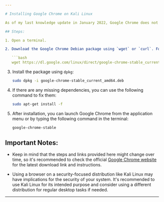 ```yaml
---

# Installing Google Chrome on Kali Linux

As of my last knowledge update in January 2022, Google Chrome does not provide a direct package for Kali Linux. However, you can still install it on Kali Linux using the Debian package since Kali is based on Debian.

## Steps:

1. Open a terminal.

2. Download the Google Chrome Debian package using `wget` or `curl`. For example:

   ```bash
   wget https://dl.google.com/linux/direct/google-chrome-stable_current_amd64.deb
   ```

3. Install the package using `dpkg`:

   ```bash
   sudo dpkg -i google-chrome-stable_current_amd64.deb
   ```

4. If there are any missing dependencies, you can use the following command to fix them:

   ```bash
   sudo apt-get install -f
   ```

5. After installation, you can launch Google Chrome from the application menu or by typing the following command in the terminal:

   ```bash
   google-chrome-stable
   ```

## Important Notes:

- Keep in mind that the steps and links provided here might change over time, so it's recommended to check the official [Google Chrome website](https://www.google.com/chrome/) for the latest download link and instructions.

- Using a browser on a security-focused distribution like Kali Linux may have implications for the security of your system. It's recommended to use Kali Linux for its intended purpose and consider using a different distribution for regular desktop tasks if needed.

---
```

